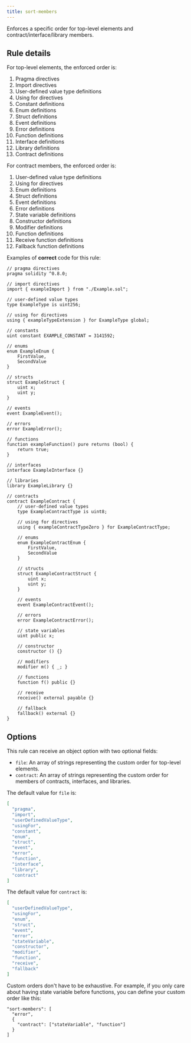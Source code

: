 ```yaml
---
title: sort-members
---
```


Enforces a specific order for top-level elements and contract/interface/library members.

## Rule details

For top-level elements, the enforced order is:

1. Pragma directives
2. Import directives
3. User-defined value type definitions
4. Using for directives
5. Constant definitions
6. Enum definitions
7. Struct definitions
8. Event definitions
9. Error definitions
10. Function definitions
11. Interface definitions
12. Library definitions
13. Contract definitions

For contract members, the enforced order is:

1. User-defined value type definitions
2. Using for directives
3. Enum definitions
4. Struct definitions
5. Event definitions
6. Error definitions
7. State variable definitions
8. Constructor definitions
9. Modifier definitions
10. Function definitions
11. Receive function definitions
12. Fallback function definitions

Examples of **correct** code for this rule:

```solidity
// pragma directives
pragma solidity ^0.8.0;

// import directives
import { exampleImport } from "./Example.sol";

// user-defined value types
type ExampleType is uint256;

// using for directives
using { exampleTypeExtension } for ExampleType global;

// constants
uint constant EXAMPLE_CONSTANT = 3141592;

// enums
enum ExampleEnum {
    FirstValue,
    SecondValue
}

// structs
struct ExampleStruct {
    uint x;
    uint y;
}

// events
event ExampleEvent();

// errors
error ExampleError();

// functions
function exampleFunction() pure returns (bool) {
    return true;
}

// interfaces
interface ExampleInterface {}

// libraries
library ExampleLibrary {}

// contracts
contract ExampleContract {
    // user-defined value types
    type ExampleContractType is uint8;

    // using for directives
    using { exampleContractTypeZero } for ExampleContractType;

    // enums
    enum ExampleContractEnum {
        FirstValue,
        SecondValue
    }

    // structs
    struct ExampleContractStruct {
        uint x;
        uint y;
    }

    // events
    event ExampleContractEvent();

    // errors
    error ExampleContractError();

    // state variables
    uint public x;

    // constructor
    constructor () {}

    // modifiers
    modifier m() { _; }

    // functions
    function f() public {}

    // receive
    receive() external payable {}

    // fallback
    fallback() external {}
}
```

## Options

This rule can receive an object option with two optional fields:

- `file`: An array of strings representing the custom order for top-level elements.
- `contract`: An array of strings representing the custom order for members of contracts, interfaces, and libraries.

The default value for `file` is:

```json
[
  "pragma",
  "import",
  "userDefinedValueType",
  "usingFor",
  "constant",
  "enum",
  "struct",
  "event",
  "error",
  "function",
  "interface",
  "library",
  "contract"
]
```

The default value for `contract` is:

```json
[
  "userDefinedValueType",
  "usingFor",
  "enum",
  "struct",
  "event",
  "error",
  "stateVariable",
  "constructor",
  "modifier",
  "function",
  "receive",
  "fallback"
]
```

Custom orders don't have to be exhaustive. For example, if you only care about having state variable before functions, you can define your custom order like this:

```
"sort-members": [
  "error",
  {
    "contract": ["stateVariable", "function"]
  }
]
```
